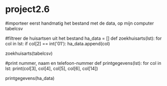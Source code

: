 # project2.6

#importeer eerst handmatig het bestand met de data, op mijn computer tabelcsv

#filtreer de huisartsen uit het bestand 
ha_data = []
def zoekhuisarts(lst):
    for col in lst:
        if col[2] == int('01'):
            ha_data.append(col)

zoekhuisarts(tabelcsv)

#print nummer, naam en telefoon-nummer
def printgegevens(lst):
    for col in lst:
        print(col[3], col[4], col[5], col[6], col[14])

printgegevens(ha_data)
